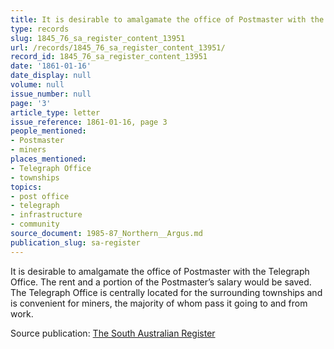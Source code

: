 ```yaml
---
title: It is desirable to amalgamate the office of Postmaster with the Telegraph Office
type: records
slug: 1845_76_sa_register_content_13951
url: /records/1845_76_sa_register_content_13951/
record_id: 1845_76_sa_register_content_13951
date: '1861-01-16'
date_display: null
volume: null
issue_number: null
page: '3'
article_type: letter
issue_reference: 1861-01-16, page 3
people_mentioned:
- Postmaster
- miners
places_mentioned:
- Telegraph Office
- townships
topics:
- post office
- telegraph
- infrastructure
- community
source_document: 1985-87_Northern__Argus.md
publication_slug: sa-register
---
```


It is desirable to amalgamate the office of Postmaster with the Telegraph Office.  The rent and a portion of the Postmaster’s salary would be saved.  The Telegraph Office is centrally located for the surrounding townships and is convenient for miners, the majority of whom pass it going to and from work.

Source publication: [The South Australian Register](/publications/sa-register/)
